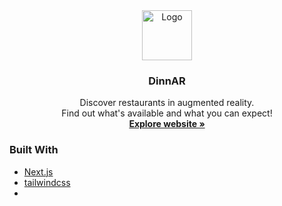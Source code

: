 <div id="top"></div>

<div align="center">
  <a href="https://github.com/fardage/Dinnar">
    <img src="https://dinnar.app/dinnar_logo.png" alt="Logo" width="80" height="80">
  </a>

  <h3 align="center">DinnAR</h3>

  <p align="center">
    Discover restaurants in augmented reality.<br />Find out what's available and what you can expect!
    <br />
    <a href="https://dinnar.app"><strong>Explore website »</strong></a>
  </p>
</div>

### Built With

-   [Next.js](https://nextjs.org/)
-   [tailwindcss](https://tailwindcss.com/)
-   [<model-viewer>](https://modelviewer.dev/)

